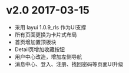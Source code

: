 
# v2.0 2017-03-15

* 采用 layui 1.0.9_rls 作为UI支撑
* 所有页面更换为卡片式布局
* 首页增加置顶板块
* Detail页增加收藏按钮
* 用户中心改造，增加左侧导航
* 消息中心、登入、注册、找回密码等页面UI升级


